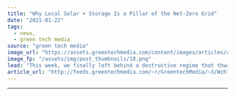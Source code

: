 ```yaml
---
title: "Why Local Solar + Storage Is a Pillar of the Net-Zero Grid"
date: "2021-01-22"
tags: 
  - news,
  - green tech media
source: "green tech media"
image_url: "https://assets.greentechmedia.com/content/images/articles/commercial-rooftop-solarXL.jpg"
image_fp: "/assets/img/post_thumbnails/18.png"
lead: "This week, we finally left behind a destructive regime that thwarted environmental policy at every turn. We exchanged it for a government putting climate experts and clean-energy doers in its highest ranks in a way that no prior administration has ev ..."
article_url: "http://feeds.greentechmedia.com/~r/GreentechMedia/~3/Wzhlz6Qbc34/why-local-solar-storage-is-a-pillar-of-the-net-zero-grid"
---
```


---
